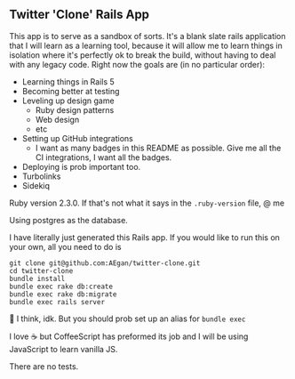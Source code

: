 ## Twitter 'Clone' Rails App

This app is to serve as a sandbox of sorts. It's a blank slate rails application that I will learn as a learning tool, because it will allow me to learn things in isolation where it's perfectly ok to break the build, without having to deal with any legacy code. Right now the goals are (in no particular order):

* Learning things in Rails 5
* Becoming better at testing
* Leveling up design game
  * Ruby design patterns
  * Web design
  * etc
* Setting up GitHub integrations
  * I want as many badges in this README as possible. Give me all the CI integrations, I want all the badges.
* Deploying is prob important too.
* Turbolinks
* Sidekiq


Ruby version 2.3.0. If that's not what it says in the `.ruby-version` file, @ me

Using postgres as the database.

I have literally just generated this Rails app. If you would like to run this on your own, all you need to do is

```
git clone git@github.com:AEgan/twitter-clone.git
cd twitter-clone
bundle install
bundle exec rake db:create
bundle exec rake db:migrate
bundle exec rails server
```
:tada:
I think, idk.
But you should prob set up an alias for `bundle exec`

I love :coffee: but CoffeeScript has preformed its job and I will be using JavaScript to learn vanilla JS.

There are no tests.
